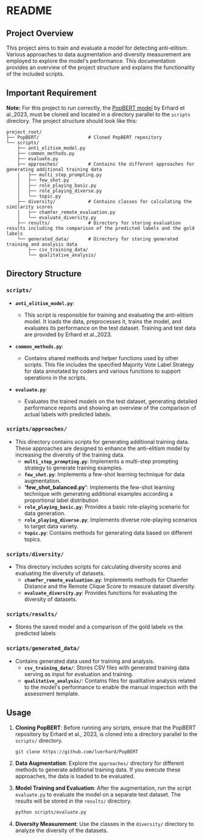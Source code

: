 # README
## Project Overview
This project aims to train and evaluate a model for detecting anti-elitism. Various approaches to data augmentation and diversity measurement are employed to explore the model's performance. This documentation provides an overview of the project structure and explains the functionality of the included scripts.
## Important Requirement
**Note:** For this project to run correctly, the [PopBERT model](https://github.com/luerhard/PopBERT) by Erhard et al.,2023, must be cloned and located in a directory parallel to the `scripts` directory. The project structure should look like this:
```
project_root/
├── PopBERT/                  # Cloned PopBERT repository
└── scripts/
    ├── anti_elitism_model.py
    ├── common_methods.py
    ├── evaluate.py
    ├── approaches/           # Contains the different approaches for generating additional training data
    │   ├── multi_step_prompting.py
    │   ├── few_shot.py
    │   ├── role_playing_basic.py
    │   ├── role_playing_diverse.py
    │   └── topic.py
    ├── diversity/            # Contains classes for calculating the similarity scores
    │   ├── chamfer_remote_evaluation.py
    │   └── evaluate_diversity.py
    ├── results/              # Directory for storing evaluation results including the comparison of the predicted labels and the gold labels
    └── generated_data/       # Directory for storing generated training and analysis data
        ├── csv_training_data/    
        └── qualitative_analysis/ 
```



## Directory Structure

### `scripts/`
- **`anti_elitism_model.py`**: 
  - This script is responsible for training and evaluating the anti-elitism model. It loads the data, preprocesses it, trains the model, and evaluates its performance on the test dataset. Training and test data are provided by Erhard et al.,2023.
  
- **`common_methods.py`**: 
  - Contains shared methods and helper functions used by other scripts. This file includes the specified Majority Vote Label Strategy for data annotated by coders and various functions to support operations in the scripts.
  
- **`evaluate.py`**: 
  - Evaluates the trained models on the test dataset, generating detailed performance reports and showing an overview of the comparison of actual labels with predicted labels.

### `scripts/approaches/`
- This directory contains scripts for generating additional training data. These approaches are designed to enhance the anti-elitism model by increasing the diversity of the training data.
  - **`multi_step_prompting.py`**: Implements a multi-step prompting strategy to generate training examples.
  - **`few_shot.py`**: Implements a few-shot learning technique for data augmentation.
  - **'few_shot_balanced.py'**: Implements the few-shot learning technique with generating additional examples according a proportional label distribution
  - **`role_playing_basic.py`**: Provides a basic role-playing scenario for data generation.
  - **`role_playing_diverse.py`**: Implements diverse role-playing scenarios to target data variety.
  - **`topic.py`**: Contains methods for generating data based on different topics.

### `scripts/diversity/`
- This directory includes scripts for calculating diversity scores and evaluating the diversity of datasets.
  - **`chamfer_remote_evaluation.py`**: Implements methods for Chamfer Distance and the Remote Clique Score to measure dataset diversity.
  - **`evaluate_diversity.py`**: Provides functions for evaluating the diversity of datasets.

### `scripts/results/`
- Stores the saved model and a comparison of the gold labels vs the predicted labels

### `scripts/generated_data/`
- Contains generated data used for training and analysis.
  - **`csv_training_data/`**: Stores CSV files with generated training data serving as input for evaluation and training.
  - **`qualitative_analysis/`**: Contains files for qualitative analysis related to the model's performance to enable the manual inspection with the assessment template.

## Usage

1. **Cloning PopBERT**: Before running any scripts, ensure that the PopBERT repository by Erhard et al., 2023, is cloned into a directory parallel to the `scripts/` directory.

   ```bash
   git clone https://github.com/luerhard/PopBERT
   ```

2. **Data Augmentation**: Explore the `approaches/` directory for different methods to generate additional training data. If you execute these approaches, the data is loaded to be evaluated.

3. **Model Training and Evaluation**: After the augmentation, run the script `evaluate.py` to evaluate the model on a separate test dataset. The results will be stored in the `results/` directory.

   ```bash
   python scripts/evaluate.py
   ```

4. **Diversity Measurement**: Use the classes in the `diversity/` directory to analyze the diversity of the datasets.


